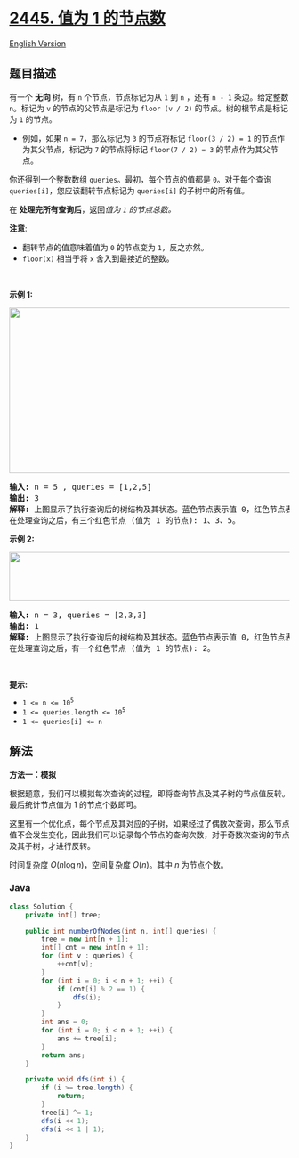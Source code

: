 # [2445. 值为 1 的节点数](https://leetcode.cn/problems/number-of-nodes-with-value-one)

[English Version](/solution/2400-2499/2445.Number%20of%20Nodes%20With%20Value%20One/README_EN.md)

## 题目描述

<p>有一个&nbsp;<strong>无向&nbsp;</strong>树，有 <code>n</code> 个节点，节点标记为从 <code>1</code> 到 <code>n</code>&nbsp;，还有&nbsp;<code>n - 1</code> 条边。给定整数 <code>n</code>。标记为 <code>v</code> 的节点的父节点是标记为&nbsp;<code>floor (v / 2)</code>&nbsp;的节点。树的根节点是标记为 <code>1</code> 的节点。</p>

<ul>
	<li>例如，如果 <code>n = 7</code>，那么标记为 <code>3</code> 的节点将标记&nbsp;<code>floor(3 / 2) = 1</code> 的节点作为其父节点，标记为 <code>7</code> 的节点将标记&nbsp;<code>floor(7 / 2) = 3</code> 的节点作为其父节点。</li>
</ul>

<p>你还得到一个整数数组 <code>queries</code>。最初，每个节点的值都是 <code>0</code>。对于每个查询 <code>queries[i]</code>，您应该翻转节点标记为&nbsp;<code>queries[i]</code> 的子树中的所有值。</p>

<p>在&nbsp;<strong>处理完所有查询后</strong>，返回<em>值为 <code>1</code> 的节点总数。</em></p>

<p><b>注意</b>:</p>

<ul>
	<li>翻转节点的值意味着值为 <code>0</code> 的节点变为 <code>1</code>，反之亦然。</li>
	<li><code>floor(x)</code>&nbsp;相当于将 <code>x</code> 舍入到最接近的整数。</li>
</ul>

<p>&nbsp;</p>

<p><strong class="example">示例 1:</strong></p>
<img alt="" src="https://fastly.jsdelivr.net/gh/doocs/leetcode@main/solution/2400-2499/2445.Number%20of%20Nodes%20With%20Value%20One/images/ex1.jpg" style="width: 600px; height: 297px;" />
<pre>
<strong>输入:</strong> n = 5 , queries = [1,2,5]
<strong>输出:</strong> 3
<strong>解释:</strong> 上图显示了执行查询后的树结构及其状态。蓝色节点表示值 0，红色节点表示值 1。
在处理查询之后，有三个红色节点 (值为 1 的节点): 1、3、5。
</pre>

<p><strong class="example">示例 2:</strong></p>
<img alt="" src="https://fastly.jsdelivr.net/gh/doocs/leetcode@main/solution/2400-2499/2445.Number%20of%20Nodes%20With%20Value%20One/images/ex2.jpg" style="width: 650px; height: 88px;" />
<pre>
<strong>输入:</strong> n = 3, queries = [2,3,3]
<strong>输出:</strong> 1
<strong>解释:</strong> 上图显示了执行查询后的树结构及其状态。蓝色节点表示值 0，红色节点表示值 1。
在处理查询之后，有一个红色节点 (值为 1 的节点): 2。
</pre>

<p>&nbsp;</p>

<p><strong>提示:</strong></p>

<ul>
	<li><code>1 &lt;= n &lt;= 10<sup>5</sup></code></li>
	<li><code>1 &lt;= queries.length &lt;= 10<sup>5</sup></code></li>
	<li><code>1 &lt;= queries[i] &lt;= n</code></li>
</ul>

## 解法

**方法一：模拟**

根据题意，我们可以模拟每次查询的过程，即将查询节点及其子树的节点值反转。最后统计节点值为 1 的节点个数即可。

这里有一个优化点，每个节点及其对应的子树，如果经过了偶数次查询，那么节点值不会发生变化，因此我们可以记录每个节点的查询次数，对于奇数次查询的节点及其子树，才进行反转。

时间复杂度 $O(n\log n)$，空间复杂度 $O(n)$。其中 $n$ 为节点个数。

### **Java**

```java
class Solution {
    private int[] tree;

    public int numberOfNodes(int n, int[] queries) {
        tree = new int[n + 1];
        int[] cnt = new int[n + 1];
        for (int v : queries) {
            ++cnt[v];
        }
        for (int i = 0; i < n + 1; ++i) {
            if (cnt[i] % 2 == 1) {
                dfs(i);
            }
        }
        int ans = 0;
        for (int i = 0; i < n + 1; ++i) {
            ans += tree[i];
        }
        return ans;
    }

    private void dfs(int i) {
        if (i >= tree.length) {
            return;
        }
        tree[i] ^= 1;
        dfs(i << 1);
        dfs(i << 1 | 1);
    }
}
```
